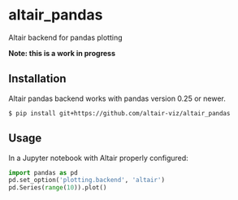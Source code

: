 # altair_pandas
Altair backend for pandas plotting

**Note: this is a work in progress**

## Installation
Altair pandas backend works with pandas version 0.25 or newer.
```
$ pip install git+https://github.com/altair-viz/altair_pandas
```

## Usage
In a Jupyter notebook with Altair properly configured:
```python
import pandas as pd
pd.set_option('plotting.backend', 'altair')
pd.Series(range(10)).plot()
```